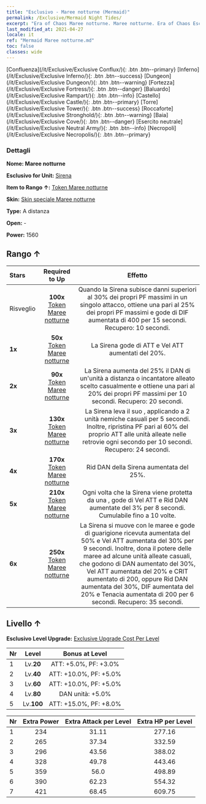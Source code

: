 ```yaml
---
title: "Esclusivo - Maree notturne (Mermaid)"
permalink: /Exclusive/Mermaid Night Tides/
excerpt: "Era of Chaos Maree notturne. Maree notturne. Era of Chaos Esclusivo Maree notturne. Sirena Esclusivo."
last_modified_at: 2021-04-27
locale: it
ref: "Mermaid Maree notturne.md"
toc: false
classes: wide
---
```

 [Confluenza](/it/Exclusive/Exclusive Conflux/){: .btn .btn--primary} [Inferno](/it/Exclusive/Exclusive Inferno/){: .btn .btn--success} [Dungeon](/it/Exclusive/Exclusive Dungeon/){: .btn .btn--warning} [Fortezza](/it/Exclusive/Exclusive Fortress/){: .btn .btn--danger} [Baluardo](/it/Exclusive/Exclusive Rampart/){: .btn .btn--info} [Castello](/it/Exclusive/Exclusive Castle/){: .btn .btn--primary} [Torre](/it/Exclusive/Exclusive Tower/){: .btn .btn--success} [Roccaforte](/it/Exclusive/Exclusive Stronghold/){: .btn .btn--warning} [Baia](/it/Exclusive/Exclusive Cove/){: .btn .btn--danger} [Esercito neutrale](/it/Exclusive/Exclusive Neutral Army/){: .btn .btn--info} [Necropoli](/it/Exclusive/Exclusive Necropolis/){: .btn .btn--primary} 

### Dettagli
 **Nome: Maree notturne** 

 **Esclusivo for Unit:** [Sirena](/it/units/Mermaid/) 

 **Item to Rango ↑:** [Token Maree notturne](/ItemsIT/con_1004/)

 **Skin:** [Skin speciale Maree notturne](/ItemsIT/con_672/)

 **Type:** A distanza

 **Open:** -

 **Power:** 1560

## Rango ↑

  |     Stars    |  Required to Up | Effetto |
  |:-------------|:---------------:|:---------------:|
  |  Risveglio  | **100x** [Token Maree notturne](/ItemsIT/con_1004/) | <Ode protettiva> Quando la Sirena subisce danni superiori al 30% dei propri PF massimi in un singolo attacco, ottiene una <bolla> pari al 25% dei propri PF massimi e gode di DIF aumentata di 400 per 15 secondi. Recupero: 10 secondi. |
  | **1x** <i class="fas fa-star"/> | **50x** [Token Maree notturne](/ItemsIT/con_1004/) | La Sirena gode di ATT e Vel ATT aumentati del 20%. |
  | **2x** <i class="fas fa-star"/> | **90x** [Token Maree notturne](/ItemsIT/con_1004/) | <Canzone del soccorso> La Sirena aumenta del 25% il DAN di un'unità a distanza o incantatore alleato scelto casualmente e ottiene una <bolla> pari al 20% dei propri PF massimi per 10 secondi. Recupero: 20 secondi. |
  | **3x** <i class="fas fa-star"/> | **130x** [Token Maree notturne](/ItemsIT/con_1004/) | <Canto della Sirena> La Sirena leva il suo <Canto>, applicando <Sonno> a 2 unità nemiche casuali per 5 secondi. Inoltre, ripristina PF pari al 60% del proprio ATT alle unità alleate nelle retrovie ogni secondo per 10 secondi. Recupero: 24 secondi. |
  | **4x** <i class="fas fa-star"/> | **170x** [Token Maree notturne](/ItemsIT/con_1004/) | Rid DAN della Sirena aumentata del 25%. |
  | **5x** <i class="fas fa-star"/> | **210x** [Token Maree notturne](/ItemsIT/con_1004/) | Ogni volta che la Sirena viene protetta da una <bolla>, gode di Vel ATT e Rid DAN aumentate del 3% per 8 secondi. Cumulabile fino a 10 volte. |
  | **6x** <i class="fas fa-star"/> | **250x** [Token Maree notturne](/ItemsIT/con_1004/) | <Canto della marea notturna> La Sirena si muove con le maree e gode di guarigione ricevuta aumentata del 50% e Vel ATT aumentata del 30% per 9 secondi. Inoltre, dona il potere delle maree ad alcune unità alleate casuali, che godono di DAN aumentato del 30%, Vel ATT aumentata del 20% e CRIT aumentato di 200, oppure Rid DAN aumentata del 30%, DIF aumentata del 20% e Tenacia aumentata di 200 per 6 secondi. Recupero: 35 secondi. |


## Livello ↑
 **Esclusivo Level Upgrade:** [Exclusive Upgrade Cost Per Level](/Exclusive/ExclusiveUpgradeCostPerLevel/)

  |  Nr  |   Level  | Bonus at Level |
  |:-----|:--------:|:--------------:|
  | 1 | Lv.**20** | ATT: +5.0%, PF: +3.0% |
  | 2 | Lv.**40** | ATT: +10.0%, PF: +5.0% |
  | 3 | Lv.**60** | ATT: +10.0%, PF: +5.0% |
  | 4 | Lv.**80** | DAN unità: +5.0% |
  | 5 | Lv.**100** | ATT: +15.0%, PF: +8.0% |


  |  Nr  |  Extra Power | Extra Attack per Level | Extra HP per Level |
  |:-----|:--------:|:--------:|:--------:|
  | 1 | 234 | 31.11 | 277.16 |
  | 2 | 265 | 37.34 | 332.59 |
  | 3 | 296 | 43.56 | 388.02 |
  | 4 | 328 | 49.78 | 443.46 |
  | 5 | 359 | 56.0 | 498.89 |
  | 6 | 390 | 62.23 | 554.32 |
  | 7 | 421 | 68.45 | 609.75 |


